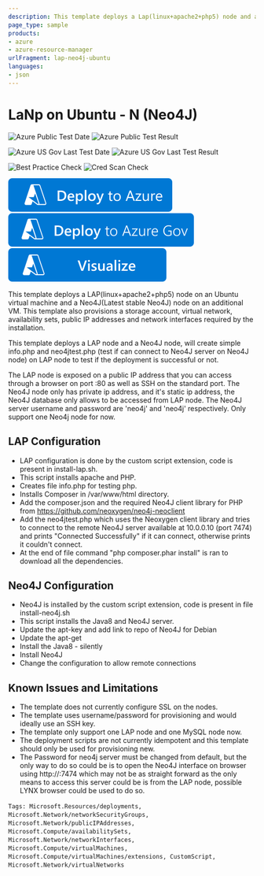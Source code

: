 ```yaml
---
description: This template deploys a Lap(linux+apache2+php5) node and a  node of Neo4J nodes on Ubuntu virtual machines
page_type: sample
products:
- azure
- azure-resource-manager
urlFragment: lap-neo4j-ubuntu
languages:
- json
---
```

# LaNp on Ubuntu - N (Neo4J)

![Azure Public Test Date](https://azurequickstartsservice.blob.core.windows.net/badges/application-workloads/lap/lap-neo4j-ubuntu/PublicLastTestDate.svg)
![Azure Public Test Result](https://azurequickstartsservice.blob.core.windows.net/badges/application-workloads/lap/lap-neo4j-ubuntu/PublicDeployment.svg)

![Azure US Gov Last Test Date](https://azurequickstartsservice.blob.core.windows.net/badges/application-workloads/lap/lap-neo4j-ubuntu/FairfaxLastTestDate.svg)
![Azure US Gov Last Test Result](https://azurequickstartsservice.blob.core.windows.net/badges/application-workloads/lap/lap-neo4j-ubuntu/FairfaxDeployment.svg)

![Best Practice Check](https://azurequickstartsservice.blob.core.windows.net/badges/application-workloads/lap/lap-neo4j-ubuntu/BestPracticeResult.svg)
![Cred Scan Check](https://azurequickstartsservice.blob.core.windows.net/badges/application-workloads/lap/lap-neo4j-ubuntu/CredScanResult.svg)

[![Deploy To Azure](https://raw.githubusercontent.com/Azure/azure-quickstart-templates/master/1-CONTRIBUTION-GUIDE/images/deploytoazure.svg?sanitize=true)](https://portal.azure.com/#create/Microsoft.Template/uri/https%3A%2F%2Fraw.githubusercontent.com%2FAzure%2Fazure-quickstart-templates%2Fmaster%2Fapplication-workloads%2Flap%2Flap-neo4j-ubuntu%2Fazuredeploy.json)
[![Deploy To Azure US Gov](https://raw.githubusercontent.com/Azure/azure-quickstart-templates/master/1-CONTRIBUTION-GUIDE/images/deploytoazuregov.svg?sanitize=true)](https://portal.azure.us/#create/Microsoft.Template/uri/https%3A%2F%2Fraw.githubusercontent.com%2FAzure%2Fazure-quickstart-templates%2Fmaster%2Fapplication-workloads%2Flap%2Flap-neo4j-ubuntu%2Fazuredeploy.json)
[![Visualize](https://raw.githubusercontent.com/Azure/azure-quickstart-templates/master/1-CONTRIBUTION-GUIDE/images/visualizebutton.svg?sanitize=true)](http://armviz.io/#/?load=https%3A%2F%2Fraw.githubusercontent.com%2FAzure%2Fazure-quickstart-templates%2Fmaster%2Fapplication-workloads%2Flap%2Flap-neo4j-ubuntu%2Fazuredeploy.json)

This template deploys a LAP(linux+apache2+php5) node on an Ubuntu virtual machine and a Neo4J(Latest stable Neo4J) node on an additional VM. This template also provisions a storage account, virtual network, availability sets, public IP addresses and network interfaces required by the installation.

This template deploys a LAP node and a Neo4J node, will create simple info.php and neo4jtest.php (test if can connect to Neo4J server on Neo4J node) on LAP node to test if the deployment is successful or not.

The LAP node is exposed on a public IP address that you can access through a browser on port :80 as well as SSH on the standard port.
The Neo4J node only has private ip address, and it's static ip address, the Neo4J database only allows to be accessed from LAP node.
The Neo4J server username and password are 'neo4j' and 'neo4j' respectively.
Only support one Neo4j node for now.

## LAP Configuration

- LAP configuration is done by the custom script extension, code is present in install-lap.sh.
- This script installs apache and PHP.
- Creates file info.php for testing php.
- Installs Composer in /var/www/html directory.
- Add the composer.json and the required Neo4J client library for PHP from https://github.com/neoxygen/neo4j-neoclient
- Add the neo4jtest.php which uses the Neoxygen client library and tries to connect to the remote Neo4J server available at 10.0.0.10 (port 7474) and prints "Connected Successfully" if it can connect, otherwise prints it couldn't connect.
- At the end of file command "php composer.phar install" is ran to download all the dependencies.

## Neo4J Configuration

- Neo4J is installed by the custom script extension, code is present in file install-neo4j.sh
- This script installs the Java8 and Neo4J server.
- Update the apt-key and add link to repo of Neo4J for Debian
- Update the apt-get
- Install the Java8 - silently
- Install Neo4J
- Change the configuration to allow remote connections

## Known Issues and Limitations

- The template does not currently configure SSL on the nodes.
- The template uses username/password for provisioning and would ideally use an SSH key.
- The template only support one LAP node and one MySQL node now.
- The deployment scripts are not currently idempotent and this template should only be used for provisioning new.
- The Password for neo4j server must be changed from default, but the only way to do so could be is to open the Neo4J interface on browser using http://<serverip>:7474 which may not be as straight forward as the only means to access this server could be is from the LAP node, possible LYNX browser could be used to do so.

`Tags: Microsoft.Resources/deployments, Microsoft.Network/networkSecurityGroups, Microsoft.Network/publicIPAddresses, Microsoft.Compute/availabilitySets, Microsoft.Network/networkInterfaces, Microsoft.Compute/virtualMachines, Microsoft.Compute/virtualMachines/extensions, CustomScript, Microsoft.Network/virtualNetworks`
